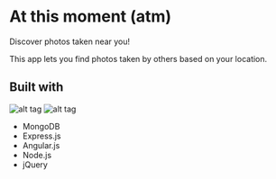 # At this moment (atm)
Discover photos taken near you!

This app lets you find photos taken by others based on your location. 

## Built with

![alt tag](https://raw.githubusercontent.com/clanofnoobs/atm/master/public/images/screen.png)
![alt tag]()

<ul>
  <li>MongoDB</li>
  <li>Express.js</li>
  <li>Angular.js</li>
  <li>Node.js</li>
  <li>jQuery</li>
</ul>


